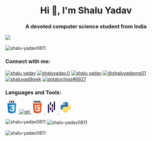 <!--
**Shalu-Yadav0811/Shalu-Yadav0811** is a ✨ _special_ ✨ repository because its `README.md` (this file) appears on your GitHub profile.

Here are some ideas to get you started:

- 🔭 I’m currently working on ...
- 🌱 I’m currently learning ...
- 👯 I’m looking to collaborate on ...
- 🤔 I’m looking for help with ...
- 💬 Ask me about ...
- 📫 How to reach me: ...
- 😄 Pronouns: ...
- ⚡ Fun fact: ...
-->
<h1 align="center">Hi 👋, I'm Shalu Yadav</h1>
<h3 align="center">A devoted computer science student from India</h3>
<img align="right alt="Coding" width="400" src="![image](https://github.com/Shalu-Yadav0811/Shalu-Yadav0811/assets/143307492/0c5e0841-9eb0-4822-a37b-491ebb92dabb)
">
<p align="left"> <img src="https://komarev.com/ghpvc/?username=shalu-yadav0811&label=Profile%20views&color=0e75b6&style=flat" alt="shalu-yadav0811" /> </p>

<h3 align="left">Connect with me:</h3>
<p align="left">
<a href="https://linkedin.com/in/shalu yadav" target="blank"><img align="center" src="https://raw.githubusercontent.com/rahuldkjain/github-profile-readme-generator/master/src/images/icons/Social/linked-in-alt.svg" alt="shalu yadav" height="30" width="40" /></a>
<a href="https://instagram.com/shaluyadav.0" target="blank"><img align="center" src="https://raw.githubusercontent.com/rahuldkjain/github-profile-readme-generator/master/src/images/icons/Social/instagram.svg" alt="shaluyadav.0" height="30" width="40" /></a>
<a href="https://medium.com/shalu yadav" target="blank"><img align="center" src="https://raw.githubusercontent.com/rahuldkjain/github-profile-readme-generator/master/src/images/icons/Social/medium.svg" alt="shalu yadav" height="30" width="40" /></a>
<a href="https://www.hackerrank.com/@shaluyadavns01" target="blank"><img align="center" src="https://raw.githubusercontent.com/rahuldkjain/github-profile-readme-generator/master/src/images/icons/Social/hackerrank.svg" alt="@shaluyadavns01" height="30" width="40" /></a>
<a href="https://auth.geeksforgeeks.org/user/shaluyad9qwk" target="blank"><img align="center" src="https://raw.githubusercontent.com/rahuldkjain/github-profile-readme-generator/master/src/images/icons/Social/geeks-for-geeks.svg" alt="shaluyad9qwk" height="30" width="40" /></a>
<a href="https://discord.gg/potatochips#6927" target="blank"><img align="center" src="https://raw.githubusercontent.com/rahuldkjain/github-profile-readme-generator/master/src/images/icons/Social/discord.svg" alt="potatochips#6927" height="30" width="40" /></a>
</p>

<h3 align="left">Languages and Tools:</h3>
<p align="left"> <a href="https://www.w3schools.com/css/" target="_blank" rel="noreferrer"> <img src="https://raw.githubusercontent.com/devicons/devicon/master/icons/css3/css3-original-wordmark.svg" alt="css3" width="40" height="40"/> </a> <a href="https://git-scm.com/" target="_blank" rel="noreferrer"> <img src="https://www.vectorlogo.zone/logos/git-scm/git-scm-icon.svg" alt="git" width="40" height="40"/> </a> <a href="https://www.w3.org/html/" target="_blank" rel="noreferrer"> <img src="https://raw.githubusercontent.com/devicons/devicon/master/icons/html5/html5-original-wordmark.svg" alt="html5" width="40" height="40"/> </a> <a href="https://pandas.pydata.org/" target="_blank" rel="noreferrer"> <img src="https://raw.githubusercontent.com/devicons/devicon/2ae2a900d2f041da66e950e4d48052658d850630/icons/pandas/pandas-original.svg" alt="pandas" width="40" height="40"/> </a> <a href="https://www.python.org" target="_blank" rel="noreferrer"> <img src="https://raw.githubusercontent.com/devicons/devicon/master/icons/python/python-original.svg" alt="python" width="40" height="40"/> </a> </p>

<p><img align="left" src="https://github-readme-stats.vercel.app/api/top-langs?username=shalu-yadav0811&show_icons=true&locale=en&layout=compact" alt="shalu-yadav0811" /></p>

<p>&nbsp;<img align="center" src="https://github-readme-stats.vercel.app/api?username=shalu-yadav0811&show_icons=true&locale=en" alt="shalu-yadav0811" /></p>

<p><img align="center" src="https://github-readme-streak-stats.herokuapp.com/?user=shalu-yadav0811&" alt="shalu-yadav0811" /></p>
